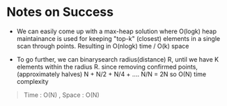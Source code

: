 # Notes on Success
+ We can easily come up with a max-heap solution
  where O(logk) heap maintainance is used for keeping
  "top-k" (closest) elements in a single scan through points.
	Resulting in O(nlogk) time / O(k) space

+ To go further, we can binarysearch radius(distance) R,
  until we have K elements within the radius R.
  since removing confirmed points, (approximately halves)
  N + N/2 + N/4 + .... N/N = 2N
  so O(N) time complexity

> Time : O(N) , Space : O(N)
